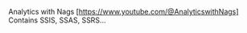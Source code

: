 Analytics with Nags [https://www.youtube.com/@AnalyticswithNags]   
Contains SSIS, SSAS, SSRS...     
